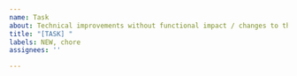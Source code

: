 ```yaml
---
name: Task
about: Technical improvements without functional impact / changes to the Documentation
title: "[TASK] "
labels: NEW, chore
assignees: ''

---
```



